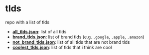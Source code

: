 # tlds

repo with a list of tlds

-   **[all_tlds.json](all_tlds.json)**: list of all tlds
-   **[brand_tlds.json](brand_tlds.json)**: list of brand tlds (e.g. `.google`, `.apple`, `.amazon`)
-   **[not_brand_tlds.json](not_brand_tlds.json)**: list of all tlds that are not brand tlds
-   **[coolest_tlds.json](coolest_tlds.json)**: list of tlds that i think are cool
